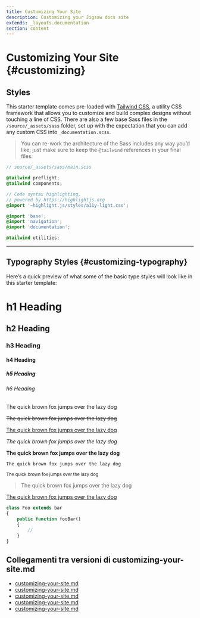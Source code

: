 ```yaml
---
title: Customizing Your Site
description: Customizing your Jigsaw docs site
extends: _layouts.documentation
section: content
---
```

# Customizing Your Site {#customizing}

## Styles

This starter template comes pre-loaded with [Tailwind CSS](https://tailwindcss.com), a utility CSS framework that allows you to customize and build complex designs without touching a line of CSS. There are also a few base Sass files in the `/source/_assets/sass` folder, set up with the expectation that you can add any custom CSS into `_documentation.scss`.

> You can re-work the architecture of the Sass includes any way you’d like; just make sure to keep the `@tailwind` references in your final files.

```scss
// source/_assets/sass/main.scss

@tailwind preflight;
@tailwind components;

// Code syntax highlighting,
// powered by https://highlightjs.org
@import '~highlight.js/styles/a11y-light.css';

@import 'base';
@import 'navigation';
@import 'documentation';

@tailwind utilities;
```

---

## Typography Styles {#customizing-typography}

Here’s a quick preview of what some of the basic type styles will look like in this starter template:

<div markdown="1" class="example pt-6">

# h1 Heading

## h2 Heading

### h3 Heading

#### h4 Heading

##### h5 Heading

###### h6 Heading

The quick brown fox jumps over the lazy dog

<s>The quick brown fox jumps over the lazy dog</s>

<u>The quick brown fox jumps over the lazy dog</u>

_The quick brown fox jumps over the lazy dog_

**The quick brown fox jumps over the lazy dog**

`The quick brown fox jumps over the lazy dog`

<small>The quick brown fox jumps over the lazy dog</small>

> The quick brown fox jumps over the lazy dog

[The quick brown fox jumps over the lazy dog](#)

```php
class Foo extends bar
{
    public function fooBar()
    {
        //
    }
}
```

</div>

## Collegamenti tra versioni di customizing-your-site.md
* [customizing-your-site.md](laravel/Modules/Gdpr/docs/customizing-your-site.md)
* [customizing-your-site.md](laravel/Modules/Xot/docs/customizing-your-site.md)
* [customizing-your-site.md](laravel/Modules/UI/docs/customizing-your-site.md)
* [customizing-your-site.md](laravel/Modules/Tenant/docs/it/customizing-your-site.md)
* [customizing-your-site.md](laravel/Modules/Cms/docs/customizing-your-site.md)

